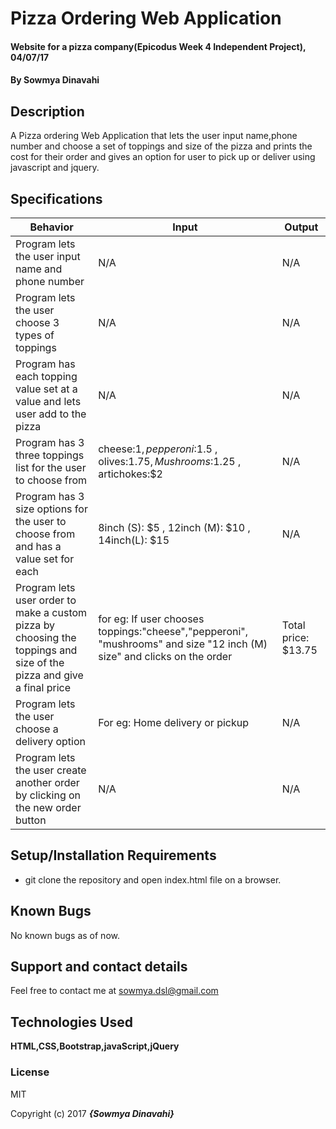 # Pizza Ordering Web Application

#### Website for a pizza company(Epicodus Week 4 Independent Project), 04/07/17

#### By Sowmya Dinavahi

## Description

A Pizza ordering Web Application that lets the user input name,phone number and choose a set of toppings and size of the pizza and prints the cost for their order and gives an option for user to pick up or deliver using javascript and jquery.

## Specifications


| Behavior | Input | Output |
|----------|-------|--------|
|  Program lets the user input name and phone number        |  N/A     |   N/A     |
|  Program lets the user choose 3 types of toppings        |   N/A    |     N/A  |
|  Program has each topping value set at a value and lets user add to the pizza     |  N/A     |     N/A   |
|  Program has 3 three toppings list for the user to choose from      |  cheese:$1, pepperoni :$1.5 , olives:$1.75 ,Mushrooms:$1.25 , artichokes:$2 | N/A    |
| Program has 3 size options for the user to choose from and has a value set for each    |  8inch (S): $5 , 12inch (M): $10 , 14inch(L): $15 |  N/A |
|  Program lets user order to make a custom pizza by choosing the toppings and size of the pizza and give a final price    |   for eg: If user chooses toppings:"cheese","pepperoni", "mushrooms" and size "12 inch (M) size" and clicks on the order   |  Total price: $13.75    |
| Program lets the user choose a delivery option | For eg: Home delivery or pickup |    N/A |
| Program lets the user create another order by clicking on the new order button | N/A  | N/A |


## Setup/Installation Requirements

* git clone the repository and open index.html file on a browser.

## Known Bugs

No known bugs as of now.

## Support and contact details

Feel free to contact me at sowmya.dsl@gmail.com

## Technologies Used

**HTML,CSS,Bootstrap,javaScript,jQuery**
### License

MIT

Copyright (c) 2017 **_{Sowmya Dinavahi}_**
